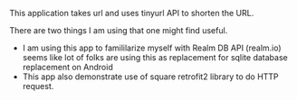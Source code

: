 
This application takes url and uses tinyurl API to shorten the URL. 

There are two things I am using that one might find useful.

* I am using this app to famililarize myself with Realm DB API  (realm.io)
seems like lot of folks are using this as replacement for sqlite database
replacement on Android 
* This app also demonstrate use of square retrofit2 library to do HTTP 
  request. 
